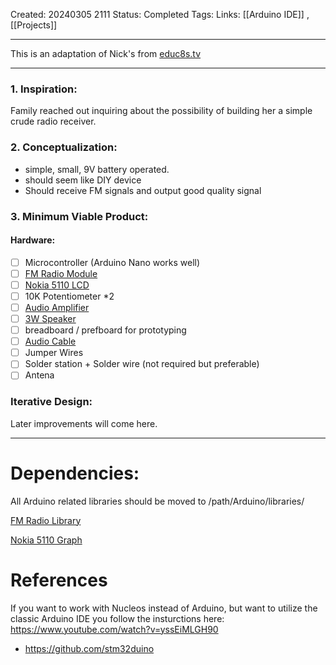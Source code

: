 Created: 20240305 2111
Status: Completed
Tags:
Links: [[Arduino IDE]] , [[Projects]]

---

This is an adaptation of Nick's from [educ8s.tv](https://educ8s.tv/arduino-fm-radio-project/)

---

### 1. Inspiration:

Family reached out inquiring about the possibility of building her a simple crude radio receiver.

### 2. Conceptualization:

- simple, small, 9V battery operated.
- should seem like DIY device
- Should receive FM signals and output good quality signal

### 3. Minimum Viable Product:

#### Hardware:

- [ ] Microcontroller (Arduino Nano works well)
- [ ] [FM Radio Module](https://www.ebay.com/itm/310795359575)
- [ ] [Nokia 5110 LCD](https://www.ebay.com/itm/400488314619?hash=item5d3ef6b6fb%3Ag%3AuNYAAOSw2GlXHye0&siteid=0&customid=&toolid=20012)
- [ ] 10K Potentiometer \*2
- [ ] [Audio Amplifier](https://www.ebay.com/itm/404836913275)
- [ ] [3W Speaker](https://www.digikey.com/en/products/detail/cui-devices/CMS-402811-28SP/10821307)
- [ ] breadboard / prefboard for prototyping
- [ ] [Audio Cable](https://www.digikey.com/en/products/detail/tensility-international-corp/10-00344/2350247)
- [ ] Jumper Wires
- [ ] Solder station + Solder wire (not required but preferable)
- [ ] Antena

### Iterative Design:

Later improvements will come here.

---

# Dependencies:

All Arduino related libraries should be moved to /path/Arduino/libraries/

[FM Radio Library](https://github.com/mroger/TEA5767)

[Nokia 5110 Graph](http://www.rinkydinkelectronics.com/library.php?id=48)

# References

If you want to work with Nucleos instead of Arduino, but want to utilize the classic Arduino IDE you follow the insturctions here: https://www.youtube.com/watch?v=yssEiMLGH90

- https://github.com/stm32duino

